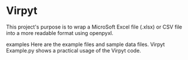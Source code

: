 # Virpyt
This project's purpose is to wrap a MicroSoft Excel file (.xlsx) or CSV file into a more readable format using openpyxl.

examples
  Here are the example files and sample data files. Virpyt Example.py shows a practical usage of the Virpyt code.
